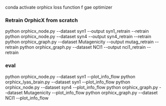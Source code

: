 conda activate orphicx
loss function f gae optimizer

### Retrain OrphicX from scratch
python orphicx_node.py  --dataset syn1 --output syn1_retrain --retrain
python orphicx_node.py  --dataset syn4 --output syn4_retrain --retrain
python orphicx_graph.py  --dataset Mutagenicity --output mutag_retrain --retrain
python orphicx_graph.py  --dataset NCI1 --output nci1_retrain --retrain

### eval 
python orphicx_node.py  --dataset syn1 --plot_info_flow
python orphicx_lyas_brain.py  --dataset syn1 --plot_info_flow
python orphicx_node.py  --dataset syn4 --plot_info_flow
python orphicx_graph.py  --dataset Mutagenicity --plot_info_flow
python orphicx_graph.py  --dataset NCI1 --plot_info_flow